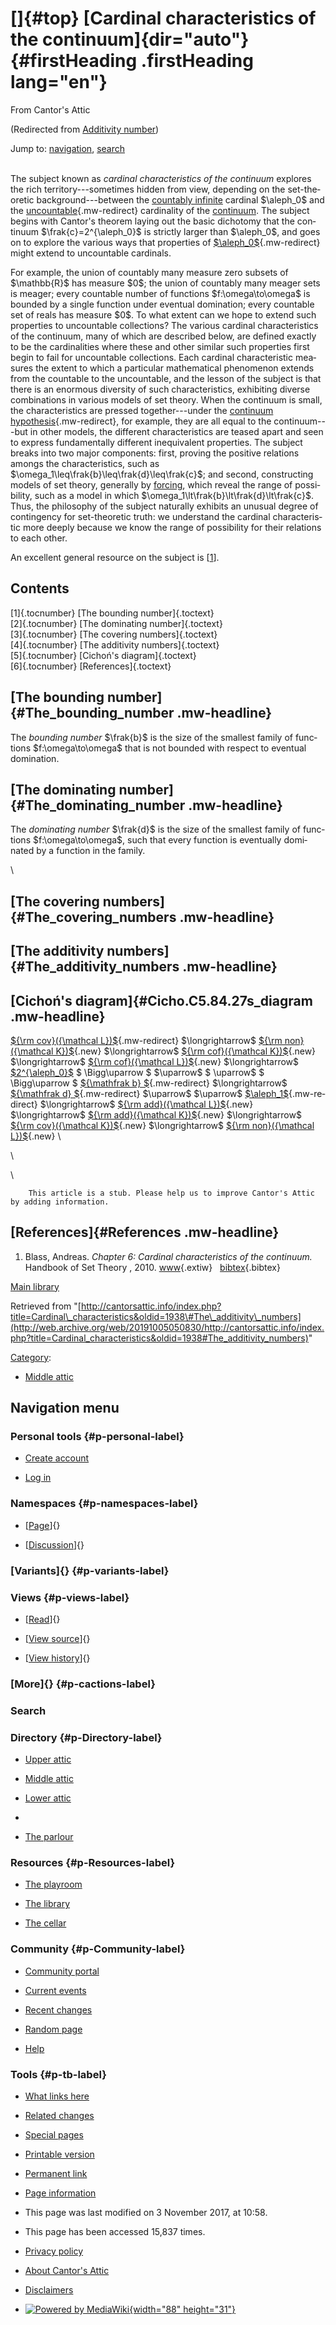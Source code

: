 <div id="mw-page-base" class="noprint">

</div>

<div id="mw-head-base" class="noprint">

</div>

<div id="content" class="mw-body" role="main">

[]{#top}
[Cardinal characteristics of the continuum]{dir="auto"} {#firstHeading .firstHeading lang="en"}
=======================================================

<div id="bodyContent" class="mw-body-content">

<div id="siteSub">

From Cantor's Attic

</div>

<div id="contentSub">

(Redirected from [Additivity
number](/web/20191005050830/http://cantorsattic.info/index.php?title=Additivity_number&redirect=no "Additivity number"))

</div>

<div id="jump-to-nav" class="mw-jump">

Jump to: [navigation](#mw-navigation), [search](#p-search)

</div>

<div id="mw-content-text" class="mw-content-ltr" lang="en" dir="ltr">

\
The subject known as *cardinal characteristics of the continuum*
explores the rich territory---sometimes hidden from view, depending on
the set-theoretic background---between the [countably
infinite](/web/20191005050830/http://cantorsattic.info/Omega "Omega")
cardinal \$\\aleph\_0\$ and the
[uncountable](/web/20191005050830/http://cantorsattic.info/Uncountable "Uncountable"){.mw-redirect}
cardinality of the
[continuum](/web/20191005050830/http://cantorsattic.info/Continuum "Continuum").
The subject begins with Cantor's theorem laying out the basic dichotomy
that the continuum \$\\frak{c}=2\^{\\aleph\_0}\$ is strictly larger than
\$\\aleph\_0\$, and goes on to explore the various ways that properties
of
[\$\\aleph\_0\$](/web/20191005050830/http://cantorsattic.info/Aleph_zero "Aleph zero"){.mw-redirect}
might extend to uncountable cardinals.

For example, the union of countably many measure zero subsets of
\$\\mathbb{R}\$ has measure \$0\$; the union of countably many meager
sets is meager; every countable number of functions
\$f:\\omega\\to\\omega\$ is bounded by a single function under eventual
domination; every countable set of reals has measure \$0\$. To what
extent can we hope to extend such properties to uncountable collections?
The various cardinal characteristics of the continuum, many of which are
described below, are defined exactly to be the cardinalities where these
and other similar such properties first begin to fail for uncountable
collections. Each cardinal characteristic measures the extent to which a
particular mathematical phenomenon extends from the countable to the
uncountable, and the lesson of the subject is that there is an enormous
diversity of such characteristics, exhibiting diverse combinations in
various models of set theory. When the continuum is small, the
characteristics are pressed together---under the [continuum
hypothesis](/web/20191005050830/http://cantorsattic.info/Continuum_hypothesis "Continuum hypothesis"){.mw-redirect},
for example, they are all equal to the continuum---but in other models,
the different characteristics are teased apart and seen to express
fundamentally different inequivalent properties. The subject breaks into
two major components: first, proving the positive relations amongs the
characteristics, such as
\$\\omega\_1\\leq\\frak{b}\\leq\\frak{d}\\leq\\frak{c}\$; and second,
constructing models of set theory, generally by
[forcing](/web/20191005050830/http://cantorsattic.info/Forcing "Forcing"),
which reveal the range of possibility, such as a model in which
\$\\omega\_1\\lt\\frak{b}\\lt\\frak{d}\\lt\\frak{c}\$. Thus, the
philosophy of the subject naturally exhibits an unusual degree of
contingency for set-theoretic truth: we understand the cardinal
characteristic more deeply because we know the range of possibility for
their relations to each other.

An excellent general resource on the subject is
\[[1](#bibkey_Blass2010:CardinalCharacteristicsHandbook)\].

<div id="toc" class="toc">

<div id="toctitle">

Contents
--------

</div>

-   [[1]{.tocnumber} [The bounding
    number]{.toctext}](#The_bounding_number)
-   [[2]{.tocnumber} [The dominating
    number]{.toctext}](#The_dominating_number)
-   [[3]{.tocnumber} [The covering
    numbers]{.toctext}](#The_covering_numbers)
-   [[4]{.tocnumber} [The additivity
    numbers]{.toctext}](#The_additivity_numbers)
-   [[5]{.tocnumber} [Cichoń's
    diagram]{.toctext}](#Cicho.C5.84.27s_diagram)
-   [[6]{.tocnumber} [References]{.toctext}](#References)

</div>

[The bounding number]{#The_bounding_number .mw-headline}
--------------------------------------------------------

The *bounding number* \$\\frak{b}\$ is the size of the smallest family
of functions \$f:\\omega\\to\\omega\$ that is not bounded with respect
to eventual domination.

[The dominating number]{#The_dominating_number .mw-headline}
------------------------------------------------------------

The *dominating number* \$\\frak{d}\$ is the size of the smallest family
of functions \$f:\\omega\\to\\omega\$, such that every function is
eventually dominated by a function in the family.

\

[The covering numbers]{#The_covering_numbers .mw-headline}
----------------------------------------------------------

[The additivity numbers]{#The_additivity_numbers .mw-headline}
--------------------------------------------------------------

[Cichoń's diagram]{#Cicho.C5.84.27s_diagram .mw-headline}
---------------------------------------------------------

[\${\\rm cov}({\\mathcal
L})\$](/web/20191005050830/http://cantorsattic.info/Cov(L) "Cov(L)"){.mw-redirect}
\$\\longrightarrow\$
[\${\\rm non}({\\mathcal
K})\$](/web/20191005050830/http://cantorsattic.info/index.php?title=Non(K)&action=edit&redlink=1 "Non(K) (page does not exist)"){.new}
\$\\longrightarrow\$
[\${\\rm cof}({\\mathcal
K})\$](/web/20191005050830/http://cantorsattic.info/index.php?title=Cof(K)&action=edit&redlink=1 "Cof(K) (page does not exist)"){.new}
\$\\longrightarrow\$
[\${\\rm cof}({\\mathcal
L})\$](/web/20191005050830/http://cantorsattic.info/index.php?title=Cof(L)&action=edit&redlink=1 "Cof(L) (page does not exist)"){.new}
\$\\longrightarrow\$
[\$2\^{\\aleph\_0}\$](/web/20191005050830/http://cantorsattic.info/Continuum "Continuum")
\$ \\Bigg\\uparrow \$
\$\\uparrow\$
\$ \\uparrow\$
\$ \\Bigg\\uparrow \$
[\${\\mathfrak b}
\$](/web/20191005050830/http://cantorsattic.info/Bounding_number "Bounding number"){.mw-redirect}
\$\\longrightarrow\$
[\${\\mathfrak d}
\$](/web/20191005050830/http://cantorsattic.info/Dominating_number "Dominating number"){.mw-redirect}
\$\\uparrow\$
\$\\uparrow\$
[\$\\aleph\_1\$](/web/20191005050830/http://cantorsattic.info/Aleph_one "Aleph one"){.mw-redirect}
\$\\longrightarrow\$
[\${\\rm add}({\\mathcal
L})\$](/web/20191005050830/http://cantorsattic.info/index.php?title=Add(L)&action=edit&redlink=1 "Add(L) (page does not exist)"){.new}
\$\\longrightarrow\$
[\${\\rm add}({\\mathcal
K})\$](/web/20191005050830/http://cantorsattic.info/index.php?title=Add(K)&action=edit&redlink=1 "Add(K) (page does not exist)"){.new}
\$\\longrightarrow\$
[\${\\rm cov}({\\mathcal
K})\$](/web/20191005050830/http://cantorsattic.info/index.php?title=Cov(K)&action=edit&redlink=1 "Cov(K) (page does not exist)"){.new}
\$\\longrightarrow\$
[\${\\rm non}({\\mathcal
L})\$](/web/20191005050830/http://cantorsattic.info/index.php?title=Non(L)&action=edit&redlink=1 "Non(L) (page does not exist)"){.new}
\

\

\

        This article is a stub. Please help us to improve Cantor's Attic by adding information.

[References]{#References .mw-headline}
--------------------------------------

1.  <div id="bibkey_Blass2010:CardinalCharacteristicsHandbook">

    </div>

    Blass, Andreas. *Chapter 6: Cardinal characteristics of the
    continuum.* Handbook of Set Theory , 2010.
    [www](http://web.archive.org/web/20191005050830/http://www.math.lsa.umich.edu/~ablass/hbk.pdf){.extiw}   [bibtex](javascript:bibpopup('@article%7BBlass2010:CardinalCharacteristicsHandbook,%20%20%20author%20=%20%7BBlass,%20Andreas%7D,%3Cbr%3E%20%20%20%20title%20=%20%7BChapter%206:%20Cardinal%20characteristics%20of%20the%20continuum%7D,%3Cbr%3E%20%20journal%20=%20%7BHandbook%20of%20Set%20Theory%7D,%3Cbr%3E%20%20%20editor%20=%20%7BForeman,%20Mathew;%20Kanamori,%20Akihiro%7D,%3Cbr%3E%20%20%20%20%20year%20=%20%7B2010%7D,%3Cbr%3E%20%20%20%20%20isbn%20=%20%7B1402048432%7D,%3Cbr%3Epublisher%20=%20%7BSpringer%7D,%3Cbr%3E%20%20%20%20%20%20url%20=%20%7Bhttp://www.math.lsa.umich.edu/~ablass/hbk.pdf%7D,%3Cbr%3E%7D')){.bibtex}

[Main
library](/web/20191005050830/http://cantorsattic.info/Library "Library")

</div>

<div class="printfooter">

Retrieved from
"[http://cantorsattic.info/index.php?title=Cardinal\_characteristics&oldid=1938\#The\_additivity\_numbers](http://web.archive.org/web/20191005050830/http://cantorsattic.info/index.php?title=Cardinal_characteristics&oldid=1938#The_additivity_numbers)"

</div>

<div id="catlinks" class="catlinks">

<div id="mw-normal-catlinks" class="mw-normal-catlinks">

[Category](/web/20191005050830/http://cantorsattic.info/Special:Categories "Special:Categories"):
-   [Middle
    attic](/web/20191005050830/http://cantorsattic.info/Category:Middle_attic "Category:Middle attic")

</div>

</div>

<div class="visualClear">

</div>

</div>

</div>

<div id="mw-navigation">

Navigation menu
---------------

<div id="mw-head">

<div id="p-personal" role="navigation"
aria-labelledby="p-personal-label">

### Personal tools {#p-personal-label}

-   <div id="pt-createaccount">

    </div>

    [Create
    account](/web/20191005050830/http://cantorsattic.info/index.php?title=Special:UserLogin&returnto=Cardinal+characteristics&type=signup)
-   <div id="pt-login">

    </div>

    [Log
    in](/web/20191005050830/http://cantorsattic.info/index.php?title=Special:UserLogin&returnto=Cardinal+characteristics "You are encouraged to log in; however, it is not mandatory [o]")

</div>

<div id="left-navigation">

<div id="p-namespaces" class="vectorTabs" role="navigation"
aria-labelledby="p-namespaces-label">

### Namespaces {#p-namespaces-label}

-   <div id="ca-nstab-main">

    </div>

    [[Page](/web/20191005050830/http://cantorsattic.info/Cardinal_characteristics "View the content page [c]")]{}
-   <div id="ca-talk">

    </div>

    [[Discussion](/web/20191005050830/http://cantorsattic.info/index.php?title=Talk:Cardinal_characteristics&action=edit&redlink=1 "Discussion about the content page [t]")]{}

</div>

<div id="p-variants" class="vectorMenu emptyPortlet" role="navigation"
aria-labelledby="p-variants-label">

### [Variants]{}[](#) {#p-variants-label}

<div class="menu">

</div>

</div>

</div>

<div id="right-navigation">

<div id="p-views" class="vectorTabs" role="navigation"
aria-labelledby="p-views-label">

### Views {#p-views-label}

-   <div id="ca-view">

    </div>

    [[Read](/web/20191005050830/http://cantorsattic.info/Cardinal_characteristics)]{}
-   <div id="ca-viewsource">

    </div>

    [[View
    source](/web/20191005050830/http://cantorsattic.info/index.php?title=Cardinal_characteristics&action=edit "This page is protected.
    You can view its source [e]")]{}
-   <div id="ca-history">

    </div>

    [[View
    history](/web/20191005050830/http://cantorsattic.info/index.php?title=Cardinal_characteristics&action=history "Past revisions of this page [h]")]{}

</div>

<div id="p-cactions" class="vectorMenu emptyPortlet" role="navigation"
aria-labelledby="p-cactions-label">

### [More]{}[](#) {#p-cactions-label}

<div class="menu">

</div>

</div>

<div id="p-search" role="search">

### Search

<div id="simpleSearch">

</div>

</div>

</div>

</div>

<div id="mw-panel">

<div id="p-logo" role="banner">

[](/web/20191005050830/http://cantorsattic.info/Cantor%27s_Attic "Visit the main page")

</div>

<div id="p-Directory" class="portal" role="navigation"
aria-labelledby="p-Directory-label">

### Directory {#p-Directory-label}

<div class="body">

-   <div id="n-Upper-attic">

    </div>

    [Upper
    attic](/web/20191005050830/http://cantorsattic.info/Upper_attic)
-   <div id="n-Middle-attic">

    </div>

    [Middle
    attic](/web/20191005050830/http://cantorsattic.info/Middle_attic)
-   <div id="n-Lower-attic">

    </div>

    [Lower
    attic](/web/20191005050830/http://cantorsattic.info/Lower_attic)
-   <div id="n-">

    </div>

    [](INVALID-TITLE)
-   <div id="n-The-parlour">

    </div>

    [The parlour](/web/20191005050830/http://cantorsattic.info/Parlour)

</div>

</div>

<div id="p-Resources" class="portal" role="navigation"
aria-labelledby="p-Resources-label">

### Resources {#p-Resources-label}

<div class="body">

-   <div id="n-The-playroom">

    </div>

    [The
    playroom](/web/20191005050830/http://cantorsattic.info/Playroom)
-   <div id="n-The-library">

    </div>

    [The library](/web/20191005050830/http://cantorsattic.info/Library)
-   <div id="n-The-cellar">

    </div>

    [The cellar](/web/20191005050830/http://cantorsattic.info/Cellar)

</div>

</div>

<div id="p-Community" class="portal" role="navigation"
aria-labelledby="p-Community-label">

### Community {#p-Community-label}

<div class="body">

-   <div id="n-portal">

    </div>

    [Community
    portal](/web/20191005050830/http://cantorsattic.info/Cantor%27s_Attic:Community_portal "About the project, what you can do, where to find things")
-   <div id="n-currentevents">

    </div>

    [Current
    events](/web/20191005050830/http://cantorsattic.info/Cantor%27s_Attic:Current_events "Find background information on current events")
-   <div id="n-recentchanges">

    </div>

    [Recent
    changes](/web/20191005050830/http://cantorsattic.info/Special:RecentChanges "A list of recent changes in the wiki [r]")
-   <div id="n-randompage">

    </div>

    [Random
    page](/web/20191005050830/http://cantorsattic.info/Special:Random "Load a random page [x]")
-   <div id="n-help">

    </div>

    [Help](http://web.archive.org/web/20191005050830/https://www.mediawiki.org/wiki/Special:MyLanguage/Help:Contents "The place to find out")

</div>

</div>

<div id="p-tb" class="portal" role="navigation"
aria-labelledby="p-tb-label">

### Tools {#p-tb-label}

<div class="body">

-   <div id="t-whatlinkshere">

    </div>

    [What links
    here](/web/20191005050830/http://cantorsattic.info/Special:WhatLinksHere/Cardinal_characteristics "A list of all wiki pages that link here [j]")
-   <div id="t-recentchangeslinked">

    </div>

    [Related
    changes](/web/20191005050830/http://cantorsattic.info/Special:RecentChangesLinked/Cardinal_characteristics "Recent changes in pages linked from this page [k]")
-   <div id="t-specialpages">

    </div>

    [Special
    pages](/web/20191005050830/http://cantorsattic.info/Special:SpecialPages "A list of all special pages [q]")
-   <div id="t-print">

    </div>

    [Printable
    version](/web/20191005050830/http://cantorsattic.info/index.php?title=Cardinal_characteristics&printable=yes "Printable version of this page [p]")
-   <div id="t-permalink">

    </div>

    [Permanent
    link](/web/20191005050830/http://cantorsattic.info/index.php?title=Cardinal_characteristics&oldid=1938 "Permanent link to this revision of the page")
-   <div id="t-info">

    </div>

    [Page
    information](/web/20191005050830/http://cantorsattic.info/index.php?title=Cardinal_characteristics&action=info)

</div>

</div>

</div>

</div>

<div id="footer" role="contentinfo">

-   <div id="footer-info-lastmod">

    </div>

    This page was last modified on 3 November 2017, at 10:58.
-   <div id="footer-info-viewcount">

    </div>

    This page has been accessed 15,837 times.

<!-- -->

-   <div id="footer-places-privacy">

    </div>

    [Privacy
    policy](/web/20191005050830/http://cantorsattic.info/Cantor%27s_Attic:Privacy_policy "Cantor's Attic:Privacy policy")
-   <div id="footer-places-about">

    </div>

    [About Cantor's
    Attic](/web/20191005050830/http://cantorsattic.info/Cantor%27s_Attic:About "Cantor's Attic:About")
-   <div id="footer-places-disclaimer">

    </div>

    [Disclaimers](/web/20191005050830/http://cantorsattic.info/Cantor%27s_Attic:General_disclaimer "Cantor's Attic:General disclaimer")

<!-- -->

-   <div id="footer-poweredbyico">

    </div>

    [![Powered by
    MediaWiki](/web/20191005050830im_/http://cantorsattic.info/resources/assets/poweredby_mediawiki_88x31.png){width="88"
    height="31"}](//web.archive.org/web/20191005050830/http://www.mediawiki.org/)

<div style="clear:both">

</div>

</div>
